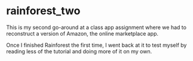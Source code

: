 # rainforest_two
This is my second go-around at a class app assignment where we had to reconstruct a version of Amazon, the online marketplace app. 

Once I finished Rainforest the first time, I went back at it to test myself by reading less of the tutorial and doing more of it on my own.
